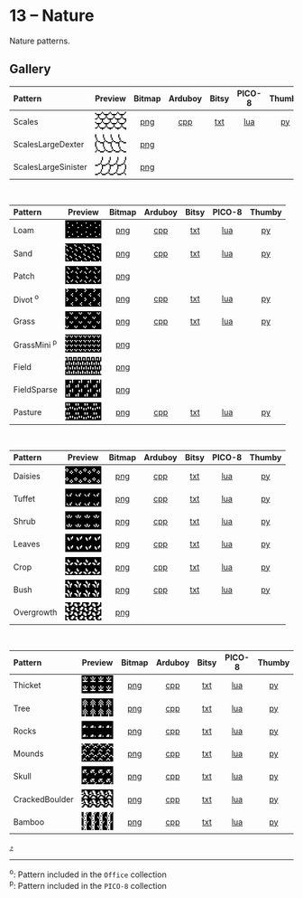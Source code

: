 # 13 – Nature

Nature patterns.

## Gallery

| Pattern | Preview | Bitmap | Arduboy | Bitsy | PICO-8 | Thumby |
| :--- | :---: | :---: | :---: | :---: | :---: | :---: |
| Scales | <img src="../previews/Scales.png" width="64" height="32" alt=""> | [png](png/Scales.png) | [cpp](Nature.h#L12-L23) | [txt](Nature.bitsy.txt#L5-L14) | [lua](nature.p8.lua#L7-L19) | [py](Nature.thumby.py#L5-L16) |
| ScalesLargeDexter | <img src="../previews/ScalesLargeDexter.png" width="64" height="32" alt=""> | [png](png/ScalesLargeDexter.png) | | | | |
| ScalesLargeSinister | <img src="../previews/ScalesLargeSinister.png" width="64" height="32" alt=""> | [png](png/ScalesLargeSinister.png) | | | | |

<br>

| Pattern | Preview | Bitmap | Arduboy | Bitsy | PICO-8 | Thumby |
| :--- | :---: | :---: | :---: | :---: | :---: | :---: |
| Loam | <img src="../previews/Loam.png" width="64" height="32" alt=""> | [png](png/Loam.png) | [cpp](Nature.h#L25-L36) | [txt](Nature.bitsy.txt#L16-L25) | [lua](nature.p8.lua#L21-L33) | [py](Nature.thumby.py#L18-L29) |
| Sand | <img src="../previews/Sand.png" width="64" height="32" alt=""> | [png](png/Sand.png) | [cpp](Nature.h#L38-L49) | [txt](Nature.bitsy.txt#L27-L36) | [lua](nature.p8.lua#L35-L47) | [py](Nature.thumby.py#L31-L42) |
| Patch | <img src="../previews/Patch.png" width="64" height="32" alt=""> | [png](png/Patch.png) | | | | |
| Divot <sup>o</sup>| <img src="../previews/Divot.png" width="64" height="32" alt=""> | [png](png/Divot.png) | [cpp](Nature.h#L64-L75) | [txt](Nature.bitsy.txt#L49-L58) | [lua](nature.p8.lua#L63-L75) | [py](Nature.thumby.py#L57-L68) |
| Grass | <img src="../previews/Grass.png" width="64" height="32" alt=""> | [png](png/Grass.png) | [cpp](Nature.h#L51-L62) | [txt](Nature.bitsy.txt#L38-L47) | [lua](nature.p8.lua#L49-L61) | [py](Nature.thumby.py#L44-L55) |
| GrassMini <sup>p</sup>| <img src="../previews/GrassMini.png" width="64" height="32" alt=""> | [png](png/GrassMini.png) | | | | |
| Field | <img src="../previews/Field.png" width="64" height="32" alt=""> | [png](png/Field.png) | | | | |
| FieldSparse | <img src="../previews/FieldSparse.png" width="64" height="32" alt=""> | [png](png/FieldSparse.png) | | | | |
| Pasture | <img src="../previews/Pasture.png" width="64" height="32" alt=""> | [png](png/Pasture.png) | [cpp](Nature.h#L77-L88) | [txt](Nature.bitsy.txt#L60-L69) | [lua](nature.p8.lua#L77-L89) | [py](Nature.thumby.py#L70-L81) |


<br>

| Pattern | Preview | Bitmap | Arduboy | Bitsy | PICO-8 | Thumby |
| :--- | :---: | :---: | :---: | :---: | :---: | :---: |
| Daisies | <img src="../previews/Daisies.png" width="64" height="32" alt=""> | [png](png/Daisies.png) | [cpp](Nature.h#L90-L101) | [txt](Nature.bitsy.txt#L71-L80) | [lua](nature.p8.lua#L91-L103) | [py](Nature.thumby.py#L83-L94) |
| Tuffet | <img src="../previews/Tuffet.png" width="64" height="32" alt=""> | [png](png/Tuffet.png) | [cpp](Nature.h#L103-L114) | [txt](Nature.bitsy.txt#L82-L91) | [lua](nature.p8.lua#L105-L117) | [py](Nature.thumby.py#L96-L107) |
| Shrub | <img src="../previews/Shrub.png" width="64" height="32" alt=""> | [png](png/Shrub.png) | [cpp](Nature.h#L116-L127) | [txt](Nature.bitsy.txt#L93-L102) | [lua](nature.p8.lua#L119-L131) | [py](Nature.thumby.py#L109-L120) |
| Leaves | <img src="../previews/Leaves.png" width="64" height="32" alt=""> | [png](png/Leaves.png) | [cpp](Nature.h#L129-L140) | [txt](Nature.bitsy.txt#L104-L113) | [lua](nature.p8.lua#L133-L145) | [py](Nature.thumby.py#L122-L133) |
| Crop | <img src="../previews/Crop.png" width="64" height="32" alt=""> | [png](png/Crop.png) | [cpp](Nature.h#L142-L153) | [txt](Nature.bitsy.txt#L115-L124) | [lua](nature.p8.lua#L147-L159) | [py](Nature.thumby.py#L135-L146) |
| Bush | <img src="../previews/Bush.png" width="64" height="32" alt=""> | [png](png/Bush.png) | [cpp](Nature.h#L155-L166) | [txt](Nature.bitsy.txt#L126-L135) | [lua](nature.p8.lua#L161-L173) | [py](Nature.thumby.py#L148-L159) |
| Overgrowth | <img src="../previews/Overgrowth.png" width="64" height="32" alt=""> | [png](png/Overgrowth.png) | | | | |

<br>

| Pattern | Preview | Bitmap | Arduboy | Bitsy | PICO-8 | Thumby |
| :--- | :---: | :---: | :---: | :---: | :---: | :---: |
| Thicket | <img src="../previews/Thicket.png" width="64" height="32" alt=""> | [png](png/Thicket.png) | [cpp](Nature.h#L168-L179) | [txt](Nature.bitsy.txt#L137-L146) | [lua](nature.p8.lua#L175-L187) | [py](Nature.thumby.py#L161-L172) |
| Tree | <img src="../previews/Tree.png" width="64" height="32" alt=""> | [png](png/Tree.png) | [cpp](Nature.h#L181-L192) | [txt](Nature.bitsy.txt#L148-L157) | [lua](nature.p8.lua#L189-L201) | [py](Nature.thumby.py#L174-L185) |
| Rocks | <img src="../previews/Rocks.png" width="64" height="32" alt=""> | [png](png/Rocks.png) | [cpp](Nature.h#L194-L205) | [txt](Nature.bitsy.txt#L159-L168) | [lua](nature.p8.lua#L203-L215) | [py](Nature.thumby.py#L187-L198) |
| Mounds | <img src="../previews/Mounds.png" width="64" height="32" alt=""> | [png](png/Mounds.png) | [cpp](Nature.h#L207-L218) | [txt](Nature.bitsy.txt#L170-L179) | [lua](nature.p8.lua#L217-L229) | [py](Nature.thumby.py#L200-L211) |
| Skull | <img src="../previews/Skull.png" width="64" height="32" alt=""> | [png](png/Skull.png) | [cpp](Nature.h#L220-L231) | [txt](Nature.bitsy.txt#L181-L190) | [lua](nature.p8.lua#L231-L243) | [py](Nature.thumby.py#L213-L224) |
| CrackedBoulder | <img src="../previews/CrackedBoulder.png" width="64" height="32" alt=""> | [png](png/CrackedBoulder.png) | [cpp](Nature.h#L233-L244) | [txt](Nature.bitsy.txt#L192-L201) | [lua](nature.p8.lua#L245-L257) | [py](Nature.thumby.py#L226-L237) |
| Bamboo | <img src="../previews/Bamboo.png" width="64" height="32" alt=""> | [png](png/Bamboo.png) | [cpp](Nature.h#L246-L257) | [txt](Nature.bitsy.txt#L203-L212) | [lua](nature.p8.lua#L259-L271) | [py](Nature.thumby.py#L239-L250) |

[`⤴`](#gallery)

---

<sup>o</sup>: Pattern included in the `Office` collection  
<sup>p</sup>: Pattern included in the `PICO-8` collection 

<br>
